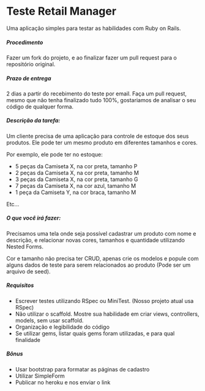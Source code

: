 # Teste Retail Manager
Uma aplicação simples para testar as habilidades com Ruby on Rails.

##### Procedimento
Fazer um fork do projeto, e ao finalizar fazer um pull request para o repositório original.

##### Prazo de entrega
2 dias a partir do recebimento do teste por email. Faça um pull request, mesmo que não tenha finalizado tudo 100%, gostariamos de analisar o seu código de qualquer forma.

##### Descrição da tarefa:
Um cliente precisa de uma aplicação para controle de estoque dos seus produtos. Ele pode ter um mesmo produto em diferentes tamanhos e cores.

Por exemplo, ele pode ter no estoque:
- 5 peças da Camiseta X, na cor preta, tamanho P
- 2 peças da Camiseta X, na cor preta, tamanho M
- 3 peças da Camiseta X, na cor preta, tamanho G
- 7 peças da Camiseta X, na cor azul, tamanho M
- 1 peça da Camiseta Y, na cor braca, tamanho M

Etc...

##### O que você irá fazer:
Precisamos uma tela onde seja possível cadastrar um produto com nome e descrição, e relacionar novas cores, tamanhos e quantidade utilizando Nested Forms.

Cor e tamanho não precisa ter CRUD, apenas crie os modelos e popule com alguns dados de teste para serem relacionados ao produto (Pode ser um arquivo de seed).

##### Requisitos
- Escrever testes utilizando RSpec ou MiniTest. (Nosso projeto atual usa RSpec)
- Não utilizar o scaffold. Mostre sua habilidade em criar views, controllers, models, sem usar scaffold.
- Organização e legibilidade do código
- Se utilizar gems, listar quais gems foram utilizadas, e para qual finalidade

##### Bônus
- Usar bootstrap para formatar as páginas de cadastro
- Utilizar SimpleForm
- Publicar no heroku e nos enviar o link
